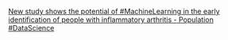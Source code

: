 [New study shows the potential of #MachineLearning in the early identification of people with inflammatory arthritis - Population #DataScience](https://qi.tc/qi/112517)